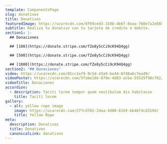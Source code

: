 ```yaml
---
template: ComponentsPage
slug: donativos
title: Donativos
featuredImage: https://ucarecdn.com/8f69ced3-310b-4b6f-8eaa-768e7a2e888e/
subtitle: R﻿ealiza tu donativo con tu tarjeta de credito o debito.
section1: |-
  ## D﻿onaciones

  ## [1﻿00](https://donate.stripe.com/fZe8y5cCi9cK94Q4gg)

  ## [5﻿00](https://donate.stripe.com/fZe8y5cCi9cK94Q4gg)

  ## [1﻿000](https://donate.stripe.com/fZe8y5cCi9cK94Q4gg)
section2: "## D﻿onaciones"
video: https://ucarecdn.com/85cc1ef9-9c5d-43a9-be44-8f48a6c7ea49/
videoPoster: https://ucarecdn.com/5fabe2de-879e-4d83-acbe-55529f98cf82/
videoTitle: Donaciones
accordion:
  - description: Taciti lorem tempor quam vestibulum dis habitasse
    title: Taciti lorem
gallery:
  - alt: yellow rope image
    image: https://ucarecdn.com/277cdf82-24aa-4d80-8169-bb46f4cd319d/
    title: Yellow Rope
meta:
  description: Donativos
  title: Donativos
  canonicalLink: donativos
---
```

